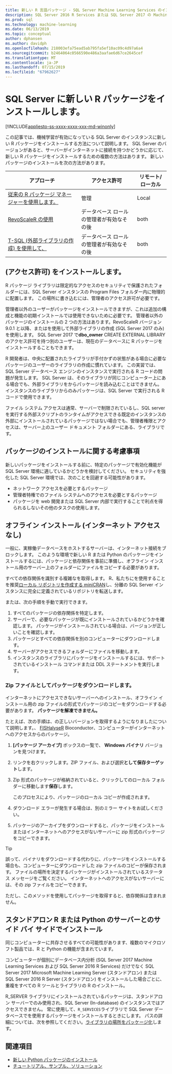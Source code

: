 ```yaml
---
title: 新しい R 言語パッケージ - SQL Server Machine Learning Services のインストールします。
description: SQL Server 2016 R Services または SQL Server 2017 の Machine Learning Services (In-database) に新しい R パッケージを追加します。
ms.prod: sql
ms.technology: machine-learning
ms.date: 06/13/2019
ms.topic: conceptual
author: dphansen
ms.author: davidph
ms.openlocfilehash: 218003efa75ead5ab795fa5ef10ac09c4d97a6a4
ms.sourcegitcommit: b2464064c0566590e486a3aafae6d67ce2645cef
ms.translationtype: MT
ms.contentlocale: ja-JP
ms.lasthandoff: 07/15/2019
ms.locfileid: "67962627"
---
```

# <a name="install-new-r-packages-on-sql-server"></a>SQL Server に新しい R パッケージをインストールします。
[!INCLUDE[appliesto-ss-xxxx-xxxx-xxx-md-winonly](../../includes/appliesto-ss-xxxx-xxxx-xxx-md-winonly.md)]

この記事では、機械学習が有効になっている SQL Server のインスタンスに新しい R パッケージをインストールする方法について説明します。 SQL Server のバージョンがあると、サーバーがインターネットに接続を持つかどうかに応じて、新しい R パッケージをインストールするための複数の方法はあります。 新しいパッケージのインストールを次の方法があります。

| アプローチ                           | アクセス許可               | リモート/ローカル |
|------------------------------------|---------------------------|--------------|
| [従来の R パッケージ マネージャーを使用します。](use-r-package-managers-on-sql-server.md)  | 管理 | Local |
| [RevoScaleR の使用](use-revoscaler-to-manage-r-packages.md) |  データベース ロールの管理者が有効なその後 | both|
| [T-SQL (外部ライブラリの作成) を使用して、](install-r-packages-tsql.md) | データベース ロールの管理者が有効なその後 | both 

## <a name="who-installs-permissions"></a>(アクセス許可) をインストールします。

R パッケージ ライブラリは限定的なアクセスのセキュリティで保護されたフォルダーには、SQL Server インスタンスの Program Files フォルダー内に物理的に配置します。 この場所に書き込むには、管理者のアクセス許可が必要です。

管理者以外のユーザーがパッケージをインストールできますが、これは追加の構成と機能の初期インストールでは使用できないために必要です。 管理者以外のパッケージのインストールの 2 つの方法はあります。RevoScaleR バージョン 9.0.1 と以降、またはを使用して外部ライブラリの作成 (SQL Server 2017 のみ) を使用します。 SQL Server 2017 で**dbo_owner** CREATE EXTERNAL LIBRARY のアクセス許可を持つ別のユーザーは、現在のデータベースに R パッケージをインストールすることもできます。

R 開発者は、中央に配置されたライブラリが手付かずの状態がある場合に必要なパッケージのユーザーのライブラリの作成に慣れています。 この実習では、SQL Server データベース エンジンのインスタンスで実行される R コードの問題が発生します。 SQL Server は、そのライブラリが同じコンピューター上にある場合でも、外部ライブラリをからパッケージを読み込むことはできません。 インスタンスのライブラリからのみパッケージは、SQL Server で実行される R コードで使用できます。

ファイル システム アクセスは通常、サーバーで制限されているし、SQL server を実行する外部スクリプトのランタイムがアクセスできる既定のインスタンスの外部にインストールされているパッケージではない場合でも、管理者権限とアクセスは、サーバー上のユーザー ドキュメント フォルダーにある、ライブラリです。 

## <a name="considerations-for-package-installation"></a>パッケージのインストールに関する考慮事項

新しいパッケージをインストールする前に、特定のパッケージで有効化機能が SQL Server 環境に適しているかどうかを検討してください。 セキュリティを強化した SQL Server 環境では、次のことを回避する可能性があります。

+ ネットワーク アクセスを必要とするパッケージ
+ 管理者特権でのファイル システムへのアクセスを必要とするパッケージ
+ パッケージを web 開発または SQL Server 内部で実行することで利点を得られるしないその他のタスクの使用します。

## <a name="offline-installation-no-internet-access"></a>オフライン インストール (インターネット アクセスなし)

一般に、実稼働データベースをホストするサーバーは、インターネット接続をブロックします。 このような環境で新しい R または Python のパッケージをインストールするには、パッケージと依存関係を事前に準備し、オフライン インストール用のサーバー上のフォルダーにファイルをコピーする必要があります。

すべての依存関係を識別する複雑なを取得します。 R、私たちにを使用することを推奨[ローカル リポジトリを作成する miniCRAN](create-a-local-package-repository-using-minicran.md)し、分離の SQL Server インスタンスに完全に定義されているリポジトリを転送します。

または、次の手順を手動で実行できます。

1. すべてのパッケージの依存関係を特定します。 
2. サーバーで、必要なパッケージが既にインストールされているかどうかを確認します。 パッケージがインストールされている場合は、バージョンが正しいことを確認します。
3. パッケージとすべての依存関係を別のコンピューターにダウンロードします。
4. サーバーがアクセスできるフォルダーにファイルを移動します。
5. インスタンスのライブラリにパッケージをインストールするには、サポートされているインストール コマンドまたは DDL ステートメントを実行します。

### <a name="download-the-package-as-a-zipped-file"></a>Zip ファイルとしてパッケージをダウンロードします。

インターネットにアクセスできないサーバーへのインストール、オフライン インストール用の zip ファイルの形式でパッケージのコピーをダウンロードする必要があります。 **パッケージを解凍できません。**

たとえば、次の手順は、の正しいバージョンを取得するようになりましたについて説明します。、 [FISHalyseR](https://bioconductor.org/packages/release/bioc/html/FISHalyseR.html) Bioconductor、コンピューターがインターネットへのアクセスからのパッケージ。

1.  **[パッケージ アーカイブ]** ボックスの一覧で、 **Windows バイナリ** バージョンを見つけます。

2.  リンクを右クリックします。ZIP ファイル、および選択**として保存ターゲット**します。

3.  Zip 形式のパッケージが格納されていると、クリックしてのローカル フォルダーに移動します**保存**します。

    このプロセスにより、パッケージのローカル コピーが作成されます。 

4. ダウンロード エラーが発生する場合は、別のミラー サイトをお試しください。

5. パッケージのアーカイブをダウンロードすると、パッケージをインストールまたはインターネットへのアクセスがないサーバーに zip 形式のパッケージをコピーできます。

> [!TIP]
> 誤って、バイナリをダウンロードする代わりに、パッケージをインストールする場合も、コンピューターにダウンロードした zip ファイルのコピーが保存されます。 ファイルの場所を決定するパッケージがインストールされているステータス メッセージをご覧ください。 インターネットへのアクセスがないサーバーには、その zip ファイルをコピーできます。
> 
> ただし、このメソッドを使用してパッケージを取得すると、依存関係は含まれません。 


## <a name="side-by-side-installation-with-standalone-r-or-python-servers"></a>スタンドアロン R または Python のサーバーとのサイド バイ サイドでインストール

同じコンピューターに共存させるすべての可能性があります、複数のマイクロソフト製品では、R と Python の機能が含まれています。

コンピューターが個別にデータベース内分析 (SQL Server 2017 Machine Learning Services および SQL Server 2016 R Services) だけでなく SQL Server 2017 Microsoft Machine Learning Server (スタンドアロン) または SQL Server 2016 R Server (スタンドアロン) をインストールした場合ごとに、重複をすべての R ツールとライブラリの R のインストール。

R_SERVER ライブラリにインストールされているパッケージは、スタンドアロン サーバーでのみ使用され、SQL Server (In-database) のインスタンスではアクセスできません。 常に使用して、`R_SERVICES`ライブラリで SQL Server データベースでを使用するパッケージをインストールするときにします。 パスの詳細については、次を参照してください。[ライブラリの場所をパッケージ化](../package-management/default-packages.md)します。

## <a name="see-also"></a>関連項目

+ [新しい Python パッケージのインストール](../python/install-additional-python-packages-on-sql-server.md)
+ [チュートリアル、サンプル、ソリューション](../tutorials/machine-learning-services-tutorials.md)
